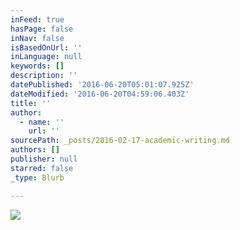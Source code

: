 ```yaml
---
inFeed: true
hasPage: false
inNav: false
isBasedOnUrl: ''
inLanguage: null
keywords: []
description: ''
datePublished: '2016-06-20T05:01:07.925Z'
dateModified: '2016-06-20T04:59:06.403Z'
title: ''
author:
  - name: ''
    url: ''
sourcePath: _posts/2016-02-17-academic-writing.md
authors: []
publisher: null
starred: false
_type: Blurb

---
```

![](https://the-grid-user-content.s3-us-west-2.amazonaws.com/1b8e9819-bce2-40eb-900a-421afae776e1.jpg)